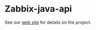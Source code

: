 Zabbix-java-api
=================
See our [web site](https://github.com/biangxy/zabbix-java-api) for details on the project.